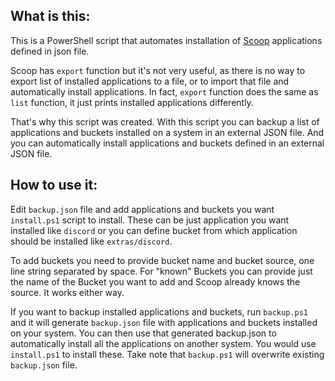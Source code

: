 ## What is this:

This is a PowerShell script that automates installation of [Scoop](https://scoop.sh/) applications defined in json file.

Scoop has `export` function but it's not very useful, as there is no way to export list of installed applications to a file, or to import that file and automatically install applications. In fact, `export` function does the same as `list` function, it just prints installed applications differently.

That's why this script was created. With this script you can backup a list of applications and buckets installed on a system in an external JSON file. And you can automatically install applications and buckets defined in an external JSON file.

## How to use it:

Edit `backup.json` file and add applications and buckets you want `install.ps1` script to install. These can be just application you want installed like `discord` or you can define bucket from which application should be installed like `extras/discord`.

To add buckets you need to provide bucket name and bucket source, one line string separated by space. For "known" Buckets you can provide just the name of the Bucket you want to add and Scoop already knows the source. It works either way.

If you want to backup installed applications and buckets, run `backup.ps1` and it will generate `backup.json` file with applications and buckets installed on your system. You can then use that generated backup.json to automatically install all the applications on another system. You would use `install.ps1` to install these. Take note that `backup.ps1` will overwrite existing `backup.json` file.
